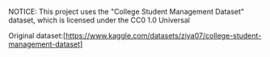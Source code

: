 NOTICE: This project uses the "College Student Management Dataset" dataset, which is licensed under the CC0 1.0 Universal

Original dataset:[https://www.kaggle.com/datasets/ziya07/college-student-management-dataset]
